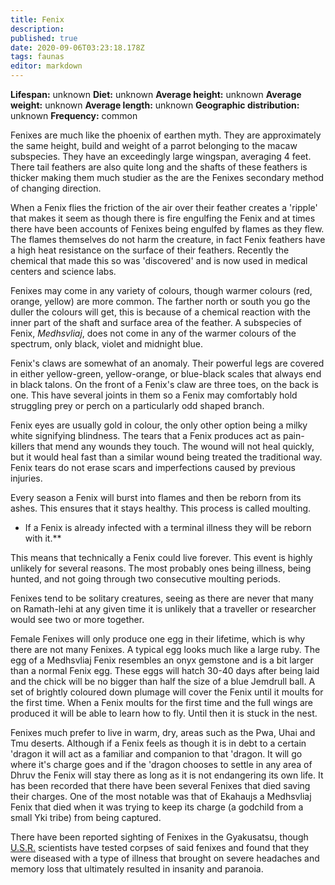```yaml
---
title: Fenix
description: 
published: true
date: 2020-09-06T03:23:18.178Z
tags: faunas 
editor: markdown
---
```

<!-- infobox starts -->
**Lifespan:** unknown
**Diet:** unknown
**Average height:** unknown
**Average weight:** unknown
**Average length:** unknown
**Geographic distribution:** unknown
**Frequency:** common
<!-- infobox ends -->

Fenixes are much like the phoenix of earthen myth. They are approximately the same height, build and weight of a parrot belonging to the macaw subspecies. They have an exceedingly large wingspan, averaging 4 feet. There tail feathers are also quite long and the shafts of these feathers is thicker making them much studier as the are the Fenixes secondary method of changing direction.

When a Fenix flies the friction of the air over their feather creates a 'ripple' that makes it seem as though there is fire engulfing the Fenix and at times there have been accounts of Fenixes being engulfed by flames as they flew. The flames themselves do not harm the creature, in fact Fenix feathers have a high heat resistance on the surface of their feathers. Recently the chemical that made this so was 'discovered' and is now used in medical centers and science labs.

Fenixes may come in any variety of colours, though warmer colours (red, orange, yellow) are more common. The farther north or south you go the duller the colours will get, this is because of a chemical reaction with the inner part of the shaft and surface area of the feather. A subspecies of Fenix, *Medhsvliaj*, does not come in any of the warmer colours of the spectrum, only black, violet and midnight blue.

Fenix's claws are somewhat of an anomaly. Their powerful legs are covered in either yellow-green, yellow-orange, or blue-black scales that always end in black talons. On the front of a Fenix's claw are three toes, on the back is one. This have several joints in them so a Fenix may comfortably hold struggling prey or perch on a particularly odd shaped branch.

Fenix eyes are usually gold in colour, the only other option being a milky white signifying blindness. The tears that a Fenix produces act as pain-killers that mend any wounds they touch. The wound will not heal quickly, but it would heal fast than a similar wound being treated the traditional way. Fenix tears do not erase scars and imperfections caused by previous injuries.

Every season a Fenix will burst into flames and then be reborn from its ashes. This ensures that it stays healthy. This process is called moulting.

- If a Fenix is already infected with a terminal illness they will be reborn with it.\*\*

This means that technically a Fenix could live forever. This event is highly unlikely for several reasons. The most probably ones being illness, being hunted, and not going through two consecutive moulting periods.

Fenixes tend to be solitary creatures, seeing as there are never that many on Ramath-lehi at any given time it is unlikely that a traveller or researcher would see two or more together.

Female Fenixes will only produce one egg in their lifetime, which is why there are not many Fenixes. A typical egg looks much like a large ruby. The egg of a Medhsvliaj Fenix resembles an onyx gemstone and is a bit larger than a normal Fenix egg. These eggs will hatch 30-40 days after being laid and the chick will be no bigger than half the size of a blue Jemdrull ball. A set of brightly coloured down plumage will cover the Fenix until it moults for the first time. When a Fenix moults for the first time and the full wings are produced it will be able to learn how to fly. Until then it is stuck in the nest.

Fenixes much prefer to live in warm, dry, areas such as the Pwa, Uhai and Tmu deserts. Although if a Fenix feels as though it is in debt to a certain 'dragon it will act as a familiar and companion to that 'dragon. It will go where it's charge goes and if the 'dragon chooses to settle in any area of Dhruv the Fenix will stay there as long as it is not endangering its own life. It has been recorded that there have been several Fenixes that died saving their charges. One of the most notable was that of Ekahaujs a Medhsvliaj Fenix that died when it was trying to keep its charge (a godchild from a small Yki tribe) from being captured.

There have been reported sighting of Fenixes in the Gyakusatsu, though [U.S.R.](/groups/military) scientists have tested corpses of said fenixes and found that they were diseased with a type of illness that brought on severe headaches and memory loss that ultimately resulted in insanity and paranoia.